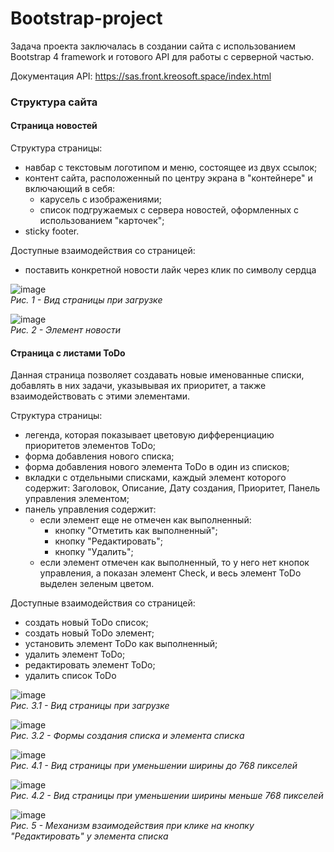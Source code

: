 # Bootstrap-project
 
Задача проекта заключалась в создании сайта с использованием Bootstrap 4 framework и готового API для работы с серверной частью.

Документация API: https://sas.front.kreosoft.space/index.html
### Структура сайта
#### Страница новостей
Структура страницы:
- навбар с текстовым логотипом и меню, состоящее из двух ссылок;
- контент сайта, расположенный по центру экрана в "контейнере" и включающий в себя:
  - карусель с изображениями;
  - список подгружаемых с сервера новостей, оформленных с использованием "карточек";
- sticky footer.

Доступные взаимодействия со страницей:
- поставить конкретной новости лайк через клик по символу сердца

![image](https://user-images.githubusercontent.com/80825993/226596090-c48d7ee5-5343-4e4f-9fab-06c5bafc4f6b.png)<br>
_Рис. 1 - Вид страницы при загрузке_

![image](https://user-images.githubusercontent.com/80825993/226597891-cf1480ae-c83c-43b4-b442-e76e496f14f1.PNG)<br>
_Рис. 2 - Элемент новости_

#### Страница с листами ToDo
Данная страница позволяет создавать новые именованные списки, добавлять в них задачи, указывывая их приоритет, а также взаимодействовать с этими элементами.

Структура страницы:
- легенда, которая показывает цветовую дифференциацию приоритетов элементов ToDo;
- форма добавления нового списка;
- форма добавления нового элемента ToDo в один из списков;
- вкладки с отдельными списками, каждый элемент которого содержит: Заголовок, Описание, Дату создания, Приоритет, Панель управления элементом;
- панель управления содержит:
  - если элемент еще не отмечен как выполненный: 
    - кнопку "Отметить как выполненный";
    - кнопку "Редактировать";
    - кнопку "Удалить";
  - если элемент отмечен как выполненный, то у него нет кнопок управления, а показан элемент Check, и весь элемент ToDo выделен зеленым цветом.
  
 Доступные взаимодействия со страницей:
- создать новый ToDo список;
- создать новый ToDo элемент;
- установить элемент ToDo как выполненный;
- удалить элемент ToDo;
- редактировать элемент ToDo;
- удалить список ToDo

![image](https://user-images.githubusercontent.com/80825993/226598229-371fcd18-8fb5-4e88-a4e4-04a30c1fe252.png)<br>
_Рис. 3.1 - Вид страницы при загрузке_

![image](https://user-images.githubusercontent.com/80825993/226599634-a32e4ab4-5996-47f7-9bde-47ab9ee40d92.png)<br>
_Рис. 3.2 - Формы создания списка и элемента списка_

![image](https://user-images.githubusercontent.com/80825993/226599313-344a8d5d-9df9-4614-86ff-a8cb5c2b8c63.png)<br>
_Рис. 4.1 - Вид страницы при уменьшении ширины до 768 пикселей_

![image](https://user-images.githubusercontent.com/80825993/226599476-5852c4dc-55f9-4bb7-ba1b-e8eb6572e953.png)<br>
_Рис. 4.2 - Вид страницы при уменьшении ширины меньше 768 пикселей_

![image](https://user-images.githubusercontent.com/80825993/226599859-03ba8925-ce46-4d35-8596-31d7eae8f6b8.png)<br>
_Рис. 5 - Механизм взаимодействия при клике на кнопку "Редактировать" у элемента списка_

